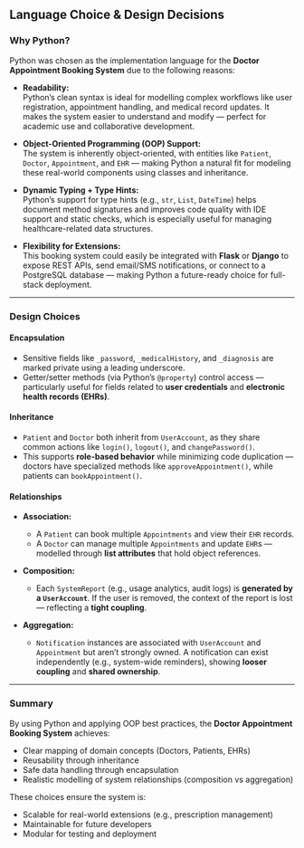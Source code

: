 ## Language Choice & Design Decisions

### Why Python?

Python was chosen as the implementation language for the **Doctor Appointment Booking System** due to the following reasons:

- **Readability:**  
    Python’s clean syntax is ideal for modelling complex workflows like user registration, appointment handling, and medical record updates. It makes the system easier to understand and modify — perfect for academic use and collaborative development.

- **Object-Oriented Programming (OOP) Support:**  
    The system is inherently object-oriented, with entities like `Patient`, `Doctor`, `Appointment`, and `EHR` — making Python a natural fit for modeling these real-world components using classes and inheritance.

- **Dynamic Typing + Type Hints:**  
    Python’s support for type hints (e.g., `str`, `List`, `DateTime`) helps document method signatures and improves code quality with IDE support and static checks, which is especially useful for managing healthcare-related data structures.

- **Flexibility for Extensions:**  
    This booking system could easily be integrated with **Flask** or **Django** to expose REST APIs, send email/SMS notifications, or connect to a PostgreSQL database — making Python a future-ready choice for full-stack deployment.

---

### Design Choices

#### Encapsulation

- Sensitive fields like `_password`, `_medicalHistory`, and `_diagnosis` are marked private using a leading underscore.
- Getter/setter methods (via Python’s `@property`) control access — particularly useful for fields related to **user credentials** and **electronic health records (EHRs)**.

#### Inheritance

- `Patient` and `Doctor` both inherit from `UserAccount`, as they share common actions like `login()`, `logout()`, and `changePassword()`.
- This supports **role-based behavior** while minimizing code duplication — doctors have specialized methods like `approveAppointment()`, while patients can `bookAppointment()`.

#### Relationships

- **Association:**
    - A `Patient` can book multiple `Appointments` and view their `EHR` records.
    - A `Doctor` can manage multiple `Appointments` and update `EHR`s — modelled through **list attributes** that hold object references.

- **Composition:**
    - Each `SystemReport` (e.g., usage analytics, audit logs) is **generated by a `UserAccount`**. If the user is removed, the context of the report is lost — reflecting a **tight coupling**.

- **Aggregation:**
    - `Notification` instances are associated with `UserAccount` and `Appointment` but aren’t strongly owned. A notification can exist independently (e.g., system-wide reminders), showing **looser coupling** and **shared ownership**.

---

### Summary

By using Python and applying OOP best practices, the **Doctor Appointment Booking System** achieves:

- Clear mapping of domain concepts (Doctors, Patients, EHRs)
- Reusability through inheritance
- Safe data handling through encapsulation
- Realistic modelling of system relationships (composition vs aggregation)

These choices ensure the system is:

- Scalable for real-world extensions (e.g., prescription management)
- Maintainable for future developers
- Modular for testing and deployment
